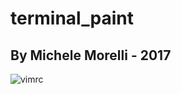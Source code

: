 # terminal_paint #
## By Michele Morelli - 2017 ##
![vimrc](https://github.com/MicheleMorelli/terminal_paint/blob/master/doc/pics/example.png)
